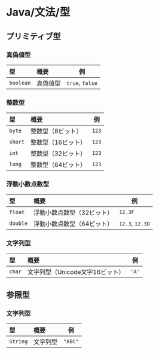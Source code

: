 # Java/文法/型

## プリミティブ型

### 真偽値型

| 型        | 概要     | 例              |
| :-------- | :------- | --------------- |
| `boolean` | 真偽値型 | `true`, `false` |

### 整数型

| 型      | 概要               | 例    |
| :------ | :----------------- | ----- |
| `byte`  | 整数型（8ビット）  | `123` |
| `short` | 整数型（16ビット） | `123` |
| `int`   | 整数型（32ビット） | `123` |
| `long`  | 整数型（64ビット） | `123` |

### 浮動小数点数型

| 型       | 概要                       | 例              |
| :------- | :------------------------- | --------------- |
| `float`  | 浮動小数点数型（32ビット） | `12.3F`         |
| `double` | 浮動小数点数型（64ビット） | `12.3`, `12.3D` |

### 文字列型

| 型     | 概要                            | 例    |
| :----- | :------------------------------ | ----- |
| `char` | 文字列型（Unicode文字16ビット） | `'A'` |

## 参照型

### 文字列型

| 型       | 概要     | 例      |
| :------- | :------- | ------- |
| `String` | 文字列型 | `"ABC"` |
